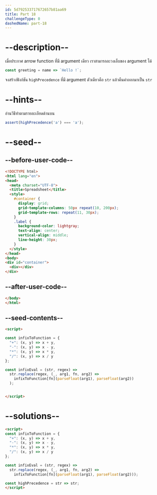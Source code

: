 ```yaml
---
id: 5d792533717672657b81aa69
title: Part 18
challengeType: 0
dashedName: part-18
---
```


# --description--

เมื่อประกาศ arrow function ที่มี argument เดียว เราสามารถละวงเล็บของ argument ได้

```js
const greeting = name => `Hello !`;
```

จงสร้างฟังก์ชัน `highPrecedence` ที่มี argument ตัวเดียวคือ `str` แล้วคืนค่าออกมาเป็น `str`

# --hints--

อ่านวิธีทำตามรายละเอียดด้านบน

```js
assert(highPrecedence('a') === 'a');
```

# --seed--

## --before-user-code--

```html
<!DOCTYPE html>
<html lang="en">
<head>
  <meta charset="UTF-8">
  <title>Spreadsheet</title>
  <style>
    #container {
      display: grid;
      grid-template-columns: 50px repeat(10, 200px);
      grid-template-rows: repeat(11, 30px);
    }
    .label {
      background-color: lightgray;
      text-align: center;
      vertical-align: middle;
      line-height: 30px;
    }
  </style>
</head>
<body>
<div id="container">
  <div></div>
</div>
```

## --after-user-code--

```html
</body>
</html>
```

## --seed-contents--

```html
<script>

const infixToFunction = {
  "+": (x, y) => x + y,
  "-": (x, y) => x - y,
  "*": (x, y) => x * y,
  "/": (x, y) => x / y
};

const infixEval = (str, regex) =>
  str.replace(regex, (_, arg1, fn, arg2) =>
    infixToFunction[fn](parseFloat(arg1), parseFloat(arg2))
  );


</script>
```

# --solutions--

```html
<script>
const infixToFunction = {
  "+": (x, y) => x + y,
  "-": (x, y) => x - y,
  "*": (x, y) => x * y,
  "/": (x, y) => x / y
};

const infixEval = (str, regex) =>
  str.replace(regex, (_, arg1, fn, arg2) =>
    infixToFunction[fn](parseFloat(arg1), parseFloat(arg2)));

const highPrecedence = str => str;
</script>
```
